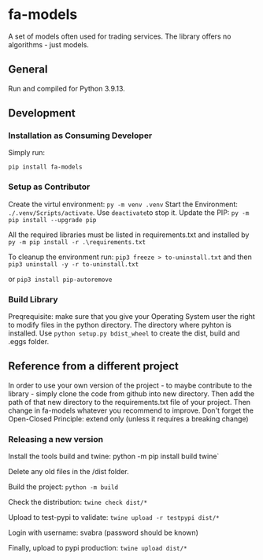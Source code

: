 # fa-models
A set of models often used for trading services. The library offers no algorithms - just models.

## General
Run and compiled for Python 3.9.13.

## Development


### Installation as Consuming Developer

Simply run:

`pip install fa-models`

### Setup as Contributor
Create the virtul environment: `py -m venv .venv`
Start the Environment: `./.venv/Scripts/activate`. Use `deactivate`to stop it.
Update the PIP: `py -m pip install --upgrade pip`

All the required libraries must be listed in requirements.txt and installed by  `py -m pip install -r .\requirements.txt`

To cleanup the environment run:
`pip3 freeze > to-uninstall.txt` and then
`pip3 uninstall -y -r to-uninstall.txt`

or `pip3 install pip-autoremove`

### Build Library
Preqrequisite: make sure that you give your Operating System user the right to modify files in the python directory. The directory where pyhton is installed.
Use `python setup.py bdist_wheel` to create the dist, build and .eggs folder.

## Reference from a different project
In order to use your own version of the project - to maybe contribute to the library - simply clone the code from github into new directory. Then add the path of that new directory to the requirements.txt file of your project. Then change in fa-models whatever you recommend to improve. Don't forget the Open-Closed Principle: extend only (unless it requires a breaking change)


### Releasing a new version

Install the tools build and twine: python -m pip install build twine`

Delete any old files in the /dist folder.

Build the project: `python -m build`

Check the distribution: `twine check dist/*`

Upload to test-pypi to validate: `twine upload -r testpypi dist/*`

Login with username: svabra (password should be known)

Finally, upload to pypi production: `twine upload dist/*`

